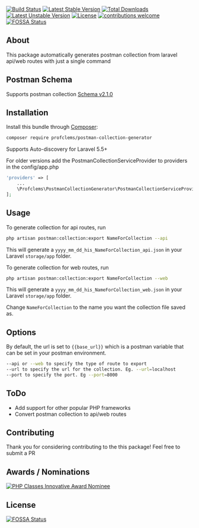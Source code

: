 [![Build Status](https://travis-ci.com/profclems/postman-collection-generator.svg?branch=master)](https://travis-ci.com/profclems/postman-collection-generator)
[![Latest Stable Version](https://poser.pugx.org/profclems/postman-collection-generator/v)](//packagist.org/packages/profclems/postman-collection-generator) 
[![Total Downloads](https://poser.pugx.org/profclems/postman-collection-generator/downloads)](//packagist.org/packages/profclems/postman-collection-generator) 
[![Latest Unstable Version](https://poser.pugx.org/profclems/postman-collection-generator/v/unstable)](//packagist.org/packages/profclems/postman-collection-generator) 
[![License](https://poser.pugx.org/profclems/postman-collection-generator/license)](https://github.com/profclems/postman-collection-generator/blob/master/LICENSE)
[![contributions welcome](https://img.shields.io/badge/contributions-welcome-brightgreen.svg?style=flat)](https://github.com/profclems/postman-collection-generator/issues)
[![FOSSA Status](https://app.fossa.com/api/projects/git%2Bgithub.com%2Fprofclems%2Fpostman-collection-generator.svg?type=shield)](https://app.fossa.com/projects/git%2Bgithub.com%2Fprofclems%2Fpostman-collection-generator?ref=badge_shield)

## About
This package automatically generates postman collection from laravel api/web routes with just a single command

## Postman Schema
Supports postman collection [Schema v2.1.0](https://schema.getpostman.com/json/collection/v2.1.0/collection.json)

## Installation

Install this bundle through [Composer](https://getcomposer.org/):

```bash
composer require profclems/postman-collection-generator
```
Supports Auto-discovery for Laravel 5.5+

For older versions add the PostmanCollectionServiceProvider to providers in the config/app.php

```php
'providers' => [
    ...
    \Profclems\PostmanCollectionGenerator\PostmanCollectionServiceProvider::class,
];
```
## Usage

To generate collection for api routes, run
```sh
php artisan postman:collection:export NameForCollection --api
```
This will generate a ```yyyy_mm_dd_his_NameForCollection_api.json``` in your Laravel ```storage/app``` folder.

To generate collection for web routes, run
```sh
php artisan postman:collection:export NameForCollection --web
```
This will generate a ```yyyy_mm_dd_his_NameForCollection_web.json``` in your Laravel ```storage/app``` folder.


Change `NameForCollection` to the name you want the collection file saved as.

## Options
By default, the url is set to ```{{base_url}}``` which is a postman variable that can be set in your postman environment.
```bash
--api or --web to specify the type of route to export
--url to specify the url for the collection. Eg. --url=localhost
--port to specify the port. Eg --port=8000
```
## ToDo
 - Add support for other popular PHP frameworks
 - Convert postman collection to api/web routes

## Contributing
Thank you for considering contributing to the this package! Feel free to submit a PR

## Awards / Nominations
[![PHP Classes Innovative Award Nominee](https://www.phpclasses.org/award/innovation/nominee.gif "PHP Classes Innovative Award June 2020 Nominee")](https://www.phpclasses.org/package/11687-PHP-Generate-routes-for-an-API-or-Web-applications.html)

## License
[![FOSSA Status](https://app.fossa.com/api/projects/git%2Bgithub.com%2Fprofclems%2Fpostman-collection-generator.svg?type=large)](https://app.fossa.com/projects/git%2Bgithub.com%2Fprofclems%2Fpostman-collection-generator?ref=badge_large)
